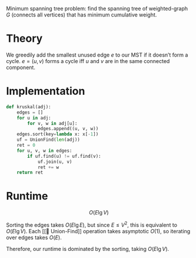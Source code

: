 Minimum spanning tree problem: find the spanning tree of weighted-graph $G$ (connects all vertices) that has minimum cumulative weight.

# Theory
We greedily add the smallest unused edge $e$ to our MST if it doesn’t form a cycle. $e = (u, v)$ forms a cycle iff $u$ and $v$ are in the same connected component.

# Implementation
```python
def kruskal(adj):
	edges = []
	for u in adj:
		for v, w in adj[u]:
			edges.append((u, v, w))
	edges.sort(key=lambda x: x[-1])
	uf = UnionFind(len(adj))
	ret = 0
	for u, v, w in edges:
		if uf.find(u) != uf.find(v):
			uf.join(u, v)
			ret += w
	return ret
```

# Runtime
$$ O(E\lg V) $$

Sorting the edges takes $O(E \lg E)$, but since $E \leq V^2$, this is equivalent to $O(E \lg V)$. Each [[🗼 Union-Find]] operation takes asymptotic $O(1)$, so iterating over edges takes $O(E)$.

Therefore, our runtime is dominated by the sorting, taking $O(E \lg V)$.